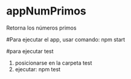 # appNumPrimos
Retorna los números primos

#Para ejecutar el app, usar comando:
npm start

#para ejecutar test
1. posicionarse en la carpeta test
2. ejecutar: npm test

